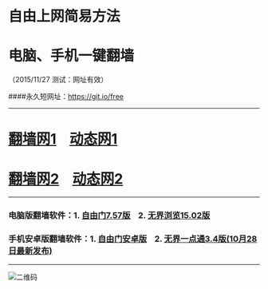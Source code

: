# 自由上网简易方法
# 电脑、手机一键翻墙
（2015/11/27 测试：网址有效）

####永久短网址：https://git.io/free

***

# <a href="http://d1wuzbhuio7elk.cloudfront.net/fq01.php?id=1" target="_blank">翻墙网1</a>&nbsp;&nbsp;&nbsp;&nbsp;<a href="http://d21coots7yd2sw.cloudfront.net/dtwdl01.php/1127" target="_blank">动态网1</a>

# <a href="http://d3439dj6tpfjed.cloudfront.net/fq01.php?id=2" target="_blank">翻墙网2</a>&nbsp;&nbsp;&nbsp;&nbsp;<a href="http://d3439dj6tpfjed.cloudfront.net/dtwdl0.php/1127" target="_blank">动态网2</a>

***

### 电脑版翻墙软件：1. <a href="http://d1mo0l310wxvyh.cloudfront.net/fgget.php?fid=fg757p.zip" target="_blank">自由门7.57版</a>&nbsp;&nbsp;&nbsp;&nbsp;2. <a href="http://d1mo0l310wxvyh.cloudfront.net/fgget.php?fid=u1502.zip" target="_blank">无界浏览15.02版</a>

### 手机安卓版翻墙软件：1. <a href="http://d1mo0l310wxvyh.cloudfront.net/fgget.php?fid=fgma32.apk" target="_blank">自由门安卓版</a>&nbsp;&nbsp;&nbsp;&nbsp;2. <a href="http://d1mo0l310wxvyh.cloudfront.net/fgget.php?fid=um3.4.apk" target="_blank">无界一点通3.4版(10月28日最新发布)</a>

***

![二维码](http://d1kk5cma8vypuk.cloudfront.net/pic/yjfq0.png)
